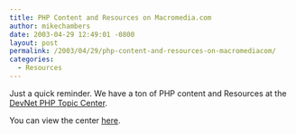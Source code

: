 ```yaml
---
title: PHP Content and Resources on Macromedia.com
author: mikechambers
date: 2003-04-29 12:49:01 -0800
layout: post
permalink: /2003/04/29/php-content-and-resources-on-macromediacom/
categories:
  - Resources
---
```



Just a quick reminder. We have a ton of PHP content and Resources at the [DevNet PHP Topic Center][1].

You can view the center [here][1].

 [1]: http://www.macromedia.com/devnet/topics/php.html